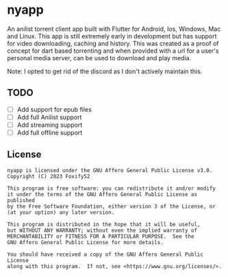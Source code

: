 # nyapp

An anilist torrent client app built with Flutter for Android, Ios, Windows, Mac and Linux. This app is still extremely early in development but has support for video downloading, caching and history.
This was created as a proof of concept for dart based torrenting and when provided with a url for a user's personal media server, can be used to download and play media.

Note: I opted to get rid of the discord as I don't actively maintain this.

## TODO
- [ ] Add support for epub files
- [ ] Add full Anilist support
- [ ] Add streaming support
- [ ] Add full offline support

## License
    nyapp is licensed under the GNU Affero General Public License v3.0.
    Copyright (C) 2023 Foxify52

    This program is free software: you can redistribute it and/or modify
    it under the terms of the GNU Affero General Public License as published
    by the Free Software Foundation, either version 3 of the License, or
    (at your option) any later version.

    This program is distributed in the hope that it will be useful,
    but WITHOUT ANY WARRANTY; without even the implied warranty of
    MERCHANTABILITY or FITNESS FOR A PARTICULAR PURPOSE.  See the
    GNU Affero General Public License for more details.

    You should have received a copy of the GNU Affero General Public License
    along with this program.  If not, see <https://www.gnu.org/licenses/>.
